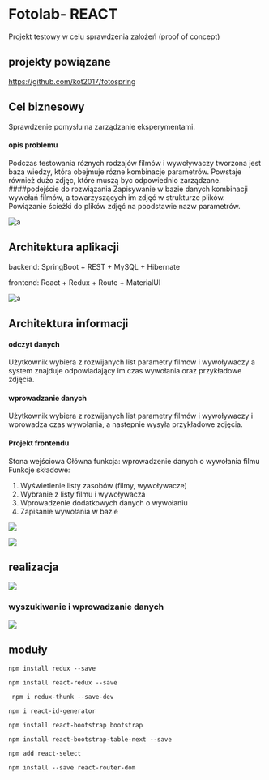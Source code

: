 # Fotolab- REACT

Projekt testowy w celu sprawdzenia założeń (proof of concept)

## projekty powiązane
https://github.com/kot2017/fotospring

## Cel biznesowy
Sprawdzenie pomysłu na zarządzanie eksperymentami.
#### opis problemu
Podczas testowania róznych rodzajów filmów i wywoływaczy tworzona jest baza wiedzy, która obejmuje rózne kombinacje parametrów. Powstaje również dużo zdjęc, które muszą byc odpowiednio zarządzane. 
####podejście do rozwiązania
Zapisywanie w bazie danych kombinacji wywołań filmów, a towarzyszących im zdjęć w strukturze plików. Powiązanie ścieżki do plików zdjęć na poodstawie nazw parametrów.

![a](szkic.jpg) 
 

## Architektura aplikacji
backend: SpringBoot + REST + MySQL + Hibernate

frontend: React + Redux + Route + MaterialUI

![a](wcm28m.jpg)

## Architektura informacji
#### odczyt danych
Użytkownik wybiera z rozwijanych list parametry filmow i wywoływaczy a system znajduje odpowiadający im czas wywołania oraz przykładowe zdjęcia.
#### wprowadzanie danych
Użytkownik wybiera z rozwijanych list parametry filmów i wywoływaczy i wprowadza czas wywołania, a nastepnie wysyła przykładowe zdjęcia.

#### Projekt frontendu
Stona wejściowa
Główna funkcja: wprowadzenie danych o wywołania filmu
Funkcje składowe:
1.	Wyświetlenie listy zasobów (filmy, wywoływacze)
2.	Wybranie z listy filmu i wywoływacza
3.	Wprowadzenie dodatkowych danych o wywołaniu
4.	Zapisanie wywołania w bazie

![](wcm69.jpg)

![](fotolab_projekt_graficzny1.jpg)
## realizacja
![](e1.jpg)

### wyszukiwanie i wprowadzanie danych
![](e2.jpg)





## moduły

`npm install redux --save`

`npm install react-redux --save`
 
` npm i redux-thunk --save-dev`

`npm i react-id-generator`

`npm install react-bootstrap bootstrap`

`npm install react-bootstrap-table-next --save`

`npm add react-select`

`npm install --save react-router-dom`

